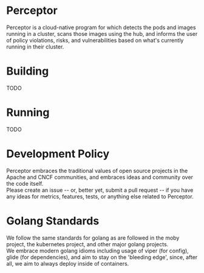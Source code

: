 # Perceptor

Perceptor is a cloud-native program for which detects the pods and images running in a cluster,
scans those images using the hub, and informs the user of policy violations, risks, and vulnerabilities
based on what's currently running in their cluster.

# Building

TODO

# Running

TODO

# Development Policy

Perceptor embraces the traditional values of open source projects in the Apache and CNCF communities, and embraces ideas and community over the code itself.  
Please create an issue -- or, better yet, submit a pull request -- if you have any ideas for metrics, features, tests, or anything else related to Perceptor.

# Golang Standards

We follow the same standards for golang as are followed in the moby project, the kubernetes project, and other major golang projects.  
We embrace modern golang idioms including usage of viper (for config), glide (for dependencies), and aim to stay on the 'bleeding edge', since, after all, we aim to always deploy inside of containers.
